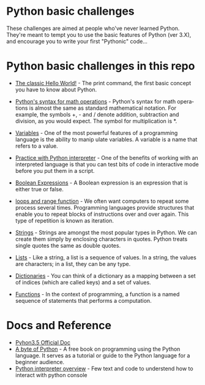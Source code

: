 # Python basic challenges

These challenges are aimed at people who've never learned Python.  
They're meant to tempt you to use the basic features of Python (ver 3.X), 
and encourage you to write your first "Pythonic" code...


# Python basic challenges in this repo

- [The classic Hello World!](https://github.com/ernestoarbitrio/python-conference-beginners-day/blob/master/challenges/basic/hello_world.py) - The print command, the first basic concept you have to know about Python.

- [Python's syntax for math operations](https://github.com/ernestoarbitrio/python-conference-beginners-day/blob/master/challenges/basic/math_operations.py)  - Python's syntax for math opera­tions is almost the same as standard mathematical notation. For example, the symbols +, - and / denote addition, subtraction and division, as you would expect. The symbol for multiplication is *.

- [Variables](variables.py) - One of the most powerful features of a programming language is the ability to manip­ ulate variables. A variable is a name that refers to a value.

- [Practice with Python interpreter](https://github.com/ernestoarbitrio/python-conference-beginners-day/blob/master/challenges/basic/python_interpreter.md) - One of the benefits of working with an interpreted language is that you can test bits of code in interactive mode before you put them in a script.

- [Boolean Expressions](https://github.com/ernestoarbitrio/python-conference-beginners-day/blob/master/challenges/basic/boolean_expressions.py) - A Boolean expression is an expression that is either true or false.

- [loops and range function](https://github.com/ernestoarbitrio/python-conference-beginners-day/blob/master/challenges/basic/loop_range.py) - We often want computers to repeat some process several times. Programming languages provide structures that enable you to repeat blocks of instructions over and over again. This type of repetition is known as iteration.

- [Strings](https://github.com/ernestoarbitrio/python-conference-beginners-day/blob/master/challenges/basic/string_operations.py) - Strings are amongst the most popular types in Python. We can create them simply by enclosing characters in quotes. Python treats single quotes the same as double quotes.

- [Lists](https://github.com/ernestoarbitrio/python-conference-beginners-day/blob/master/challenges/basic/lists.py) - Like a string, a list is a sequence of values. In a string, the values are characters; in a list, they can be any type.

- [Dictionaries](https://github.com/ernestoarbitrio/python-conference-beginners-day/blob/master/challenges/basic/dictionaries.py) - You can think of a dictionary as a mapping between a set of indices (which are called keys) and a set  of values.

- [Functions](https://github.com/ernestoarbitrio/python-conference-beginners-day/blob/master/challenges/basic/functions.py) - In the context of programming, a function is a named sequence of statements that performs a computation.


# Docs and Reference
- [Pyhon3.5 Official Doc](https://docs.python.org/3.5/)
- [A byte of Python](https://python.swaroopch.com/) - A free book on programming using the Python language. It serves as a tutorial or guide to the Python language for a beginner audience.
- [Python interpreter overview](https://opentechschool.github.io/python-beginners/en/getting_started.html) - Few text and code to understend how to interact with python console

